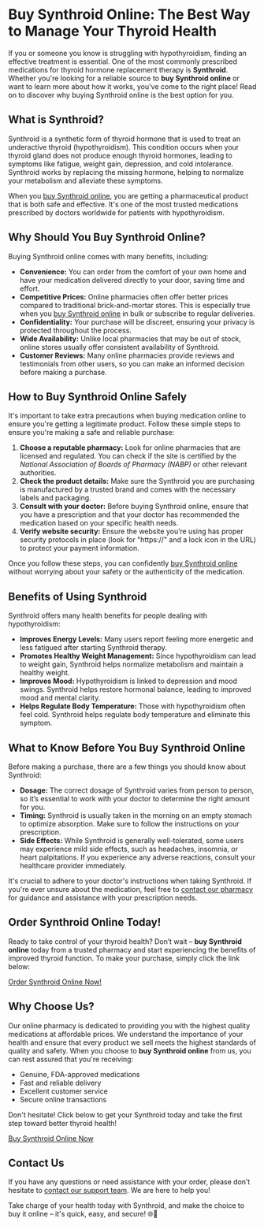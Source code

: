 # Buy Synthroid Online: The Best Way to Manage Your Thyroid Health

If you or someone you know is struggling with hypothyroidism, finding an effective treatment is essential. One of the most commonly prescribed medications for thyroid hormone replacement therapy is **Synthroid**. Whether you're looking for a reliable source to **buy Synthroid online** or want to learn more about how it works, you've come to the right place! Read on to discover why buying Synthroid online is the best option for you.

## What is Synthroid?

Synthroid is a synthetic form of thyroid hormone that is used to treat an underactive thyroid (hypothyroidism). This condition occurs when your thyroid gland does not produce enough thyroid hormones, leading to symptoms like fatigue, weight gain, depression, and cold intolerance. Synthroid works by replacing the missing hormone, helping to normalize your metabolism and alleviate these symptoms.

When you [buy Synthroid online](https://tinyurl.com/synthroidbestprice), you are getting a pharmaceutical product that is both safe and effective. It's one of the most trusted medications prescribed by doctors worldwide for patients with hypothyroidism.

## Why Should You Buy Synthroid Online?

Buying Synthroid online comes with many benefits, including:

- **Convenience:** You can order from the comfort of your own home and have your medication delivered directly to your door, saving time and effort.
- **Competitive Prices:** Online pharmacies often offer better prices compared to traditional brick-and-mortar stores. This is especially true when you [buy Synthroid online](https://tinyurl.com/synthroidbestprice) in bulk or subscribe to regular deliveries.
- **Confidentiality:** Your purchase will be discreet, ensuring your privacy is protected throughout the process.
- **Wide Availability:** Unlike local pharmacies that may be out of stock, online stores usually offer consistent availability of Synthroid.
- **Customer Reviews:** Many online pharmacies provide reviews and testimonials from other users, so you can make an informed decision before making a purchase.

## How to Buy Synthroid Online Safely

It's important to take extra precautions when buying medication online to ensure you're getting a legitimate product. Follow these simple steps to ensure you're making a safe and reliable purchase:

1. **Choose a reputable pharmacy:** Look for online pharmacies that are licensed and regulated. You can check if the site is certified by the _National Association of Boards of Pharmacy (NABP)_ or other relevant authorities.
2. **Check the product details:** Make sure the Synthroid you are purchasing is manufactured by a trusted brand and comes with the necessary labels and packaging.
3. **Consult with your doctor:** Before buying Synthroid online, ensure that you have a prescription and that your doctor has recommended the medication based on your specific health needs.
4. **Verify website security:** Ensure the website you’re using has proper security protocols in place (look for "https://" and a lock icon in the URL) to protect your payment information.

Once you follow these steps, you can confidently [buy Synthroid online](https://tinyurl.com/synthroidbestprice) without worrying about your safety or the authenticity of the medication.

## Benefits of Using Synthroid

Synthroid offers many health benefits for people dealing with hypothyroidism:

- **Improves Energy Levels:** Many users report feeling more energetic and less fatigued after starting Synthroid therapy.
- **Promotes Healthy Weight Management:** Since hypothyroidism can lead to weight gain, Synthroid helps normalize metabolism and maintain a healthy weight.
- **Improves Mood:** Hypothyroidism is linked to depression and mood swings. Synthroid helps restore hormonal balance, leading to improved mood and mental clarity.
- **Helps Regulate Body Temperature:** Those with hypothyroidism often feel cold. Synthroid helps regulate body temperature and eliminate this symptom.

## What to Know Before You Buy Synthroid Online

Before making a purchase, there are a few things you should know about Synthroid:

- **Dosage:** The correct dosage of Synthroid varies from person to person, so it’s essential to work with your doctor to determine the right amount for you.
- **Timing:** Synthroid is usually taken in the morning on an empty stomach to optimize absorption. Make sure to follow the instructions on your prescription.
- **Side Effects:** While Synthroid is generally well-tolerated, some users may experience mild side effects, such as headaches, insomnia, or heart palpitations. If you experience any adverse reactions, consult your healthcare provider immediately.

It's crucial to adhere to your doctor's instructions when taking Synthroid. If you're ever unsure about the medication, feel free to [contact our pharmacy](https://tinyurl.com/synthroidbestprice) for guidance and assistance with your prescription needs.

## Order Synthroid Online Today!

Ready to take control of your thyroid health? Don’t wait – **buy Synthroid online** today from a trusted pharmacy and start experiencing the benefits of improved thyroid function. To make your purchase, simply click the link below:

[Order Synthroid Online Now!](https://tinyurl.com/synthroidbestprice)

## Why Choose Us?

Our online pharmacy is dedicated to providing you with the highest quality medications at affordable prices. We understand the importance of your health and ensure that every product we sell meets the highest standards of quality and safety. When you choose to **buy Synthroid online** from us, you can rest assured that you're receiving:

- Genuine, FDA-approved medications
- Fast and reliable delivery
- Excellent customer service
- Secure online transactions

Don't hesitate! Click below to get your Synthroid today and take the first step toward better thyroid health!

[Buy Synthroid Online Now](https://tinyurl.com/synthroidbestprice)

## Contact Us

If you have any questions or need assistance with your order, please don’t hesitate to [contact our support team](https://tinyurl.com/synthroidbestprice). We are here to help you!

Take charge of your health today with Synthroid, and make the choice to buy it online – it's quick, easy, and secure! 🌐💊
